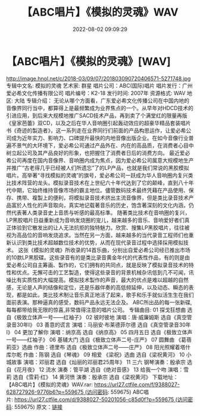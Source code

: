 ﻿---
title: 【ABC唱片】《模拟的灵魂》WAV
date: 2022-08-02 09:09:29
categories: 试音碟、非卖品、发烧碟
tags: 纯音雅乐
---
# 【ABC唱片】《模拟的灵魂》[WAV]

http://image.hnol.net/c/2018-03/09/07/201803090720406571-5271748.jpg
专辑中文名: 模拟的灵魂
艺术家: 群星
唱片公司：ABC(国际)唱片
唱片发行：广州爱必希文化传播有限公司
唱片编号：K2-18
发行时间: 2007年
资源格式: WAV
地区: 大陆
专辑介绍：
无论从哪个方面看，广东爱必希文化传播公司在中国内地的音像界同行当中，都算得上是最频繁成为业界焦点的一个。从早年对HDCD技术的引进应用，到后来大规模地推广SACD技术产品，再到卖了个满堂红的限量再版《皇家芭蕾》双CD，以及之后在华人音响圈引起轰动效应的超豪华精品套装唱片书《奇迹的製造者》，这一系列走在业界同行们前面的产品构思运作，让爱必希公司成为近年实力、影响力、口碑提升最快的内地音像出版企业。在如今音像行业普遍不景气的大环境下，爱必希公司通过产品外在、内在的高品质，在消费者心目中树立起公司及其产品良好的形象，也把握住了消费者日后的消费方向。
最近爱必希公司再度在国内音像界、音响圈内成为焦点，因为爱必希公司属意大规模地生产并推广“古老得几乎已经被人们所遗忘”了的LP产品，也就是我们常说的黑胶模拟唱片。高举著“寻找模拟的灵魂”的旗号，爱必希公司一跃成为华人音响圈内复兴类比技术阵营的龙头。模拟录音技术在上世纪六十年代达到了它的颠峰，直到八十年代中期，它始终维持音像市场的霸主地位。儘管数码技术最终凭藉在产品使用、保存、携带、複製上的便利，将模拟录音技术挤出主流音像界，但是类比录音技术产品富於人性化的声音取向，真实地记载著音乐的历史，饱含著深刻的文化内涵，仍然代表著人类录音史上音质与听感的最高标準。
随著类比技术在音响圈的复兴，LP黑胶唱片日益重新成为音响发烧圈的宠儿，越来越多的音乐、音响爱好者们真正体验到它散发出的让人无法抗拒的独特魅力。欣赏、搜集LP黑胶唱片，往往被视为高品位的音响发烧追求。当然在另一方面，越来越多的当代录音工程师们也重新认识到类比技术超越数位技术的优势，从而在现代录音过程中选择採用模拟技术。
这张《模拟的灵魂》所收录的14首乐曲，分别出自爱必希公司经已推出市场的10款LP黑胶碟。这些录音有的是类比录音黄金年代的代表性作品，有的则是由爱必希公司自主筹画、製作的，它们拥有的共同点，就是反映了模拟录音技术的特性和优点。无懈可击的工艺製造，使得这些录音的背景机械杂讯低到几不可闻，讯噪比有实质性的大幅提高。模拟技术製作的声音，最大的优点是难以超越的自然感，无论是人声的结像和定位，还是乐器伴奏的高低频延伸，以及动态、瞬态的表现，都是如此，类比技术制让音乐真正地活了起来，歌手和乐手就似活生生在我们面前表演。那种逼真的感受，数码产品永远无法企及。
ABC所出品的每一张新碟,每每都带给我无限的惊喜,非常值得注意的唱片公司。
专辑曲目:
01 探戈狂想曲 选自《极致立体声一号——红袖子》
02 彼时彼地 演唱：唐·威廉姆斯 选自《真空管录音30年I》
03 善意的谎言 演唱：马丽安·布莱德菲尔德 选自《真空管录音30年I》
04 更加了解你 演唱：纳京高 选自《纳京高》
05 四月五日 选自《极致立体声一号——红袖子》
06 基辅大门 选自《极致立体声二号-庄严》
07 圆舞曲 《葛蓓莉亚》选曲 作曲：德里布 选自《极致立体声二号——庄严》
08 阳光照耀着塔什库尔乾 作曲：陈钢 选自《琴魂》
09 相爱 《梁祝》选曲 选自《梁祝黄河》
10 小城故事 演唱：邓丽君 选自《灿丽的邓丽君25周年》
11 三六 钢琴演奏：殷承宗 选自《花月夜》
12 流水 演奏：管平湖 选自《绝对音感》
13 给我一个吻 演唱：雪莉 选自《雪莉·红》
14 黄河愤 演奏：殷承宗 选自《梁祝黄河》
下载地址：
【ABC唱片】《模拟的灵魂》WAV.rar: https://url27.ctfile.com/f/9388027-628727926-9776b6?p=559675 (访问密码:
559675)
ABC唱片: https://url27.ctfile.com/d/9388027-50201056-c85d0f?p=559675 (访问密码:
559675)
原文：[链接](https://blog.sina.com.cn/s/blog_1647c7e7601030ynt.html)